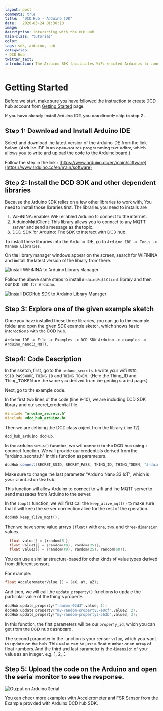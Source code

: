 ```yaml
---
layout: post
comments: true
title:  "DCD Hub - Arduino SDK"
date:   2020-03-24 01:30:13
image: 
description: Interacting with the DCD Hub
main-class: 'tutorial'
color:
tags: sdk, arduino, hub
categories:
- DCD Hub
twitter_text:
introduction: The Arduino SDK facilitates WiFi-enabled Arduinos to connect to the dcd hub and update the values of the thing's property.
---
```


# Getting Started

Before we start, make sure you have followed the instruction to create DCD hub account from [Getting Started](https://datacentricdesign.org/docs/getting-started) page.

If you have already install Arduino IDE, you can directly skip to step 2.

## Step 1: Download and Install Arduino IDE

Select and download the latest version of the Arduino IDE from the link below. (Arduino IDE is an open-source programming text editor, which allows you to write and upload the code to the Arduino board.)

Follow the step in the link : [https://www.arduino.cc/en/main/software](https://www.arduino.cc/en/main/software)

## Step 2: Install the DCD SDK and other dependent libraries

Because the Arduino SDK relies on a few other libraries to work with, You need to install those libraries first. The libraries you need to installs are:

1. WiFiNINA: enables WiFi enabled Arduino to connect to the internet.
2. ArduinoMqttClient: This library allows you to connect to any MQTT server and send a message as the topic.
3. DCD SDK for Arduino: The SDK to interact with DCD hub.

To install these libraries into the Arduino IDE, go to `Arduino IDE -> Tools -> Manage Libraries.`

On the library manager windows appear on the screen, search for WiFiNINA and install the latest version of the library from there.

![Install WiFiNINA to Arduino Library Manager](/assets/res/arduino_wifiNiNA.png)

Follow the above same steps to install `ArduinoMqttClient` library and then our `DCD SDK for Arduino`.

![Install DCDHub SDK to Arduino Library Manager](/assets/res/arduino_dcdHub.png)

## Step 3: Explore one of the given example sketch

Once you have installed these three libraries, you can go to the example folder and open the given SDK example sketch, which shows basic interactions with the DCD hub.

`Arduino IDE -> File -> Examples -> DCD SDK Arduino -> examples -> Arduino_nano33_MQTT.`

## Step4: Code Description

In the sketch, first, go to the `arduno_secrets.h` write your wifi `SSID`, `SSID_PASSWORD`, `THING_ID` and `THING_TOKEN.`
(Here the Thing_ID and Thing_TOKEN are the same you derived from the getting started page.)

Next, go to the example code.

In the first two lines of the code (line 9-10), we are including DCD SDK library and our secret_credential file.

```c++
#include "arduino_secrets.h"
#include <dcd_hub_arduino.h>
```

Then we are defining the DCD class object from the library (line 12).

```c++
dcd_hub_arduino dcdHub;
```

In the arduino `setup()` function, we will connect to the DCD hub using a
connect function. We will provide our credentials derived from the "arduino_secrets.h" in this function as parameters.

```c++
dcdHub.connect(SECRET_SSID, SECRET_PASS, THING_ID, THING_TOKEN, "Arduino Nano 33 IoT");
```

Make sure to change the last parameter "Arduino Nano 33 IoT", which is your client_id on the hub.

This function will allow Arduino to connect to wifi and the MQTT server to send messages from Arduino to the server.

In the `loop()` function, we will first call the `keep_alive_mqtt()` to make sure that it will keep the server connection alive for the rest of the operation.

```c++
dcdHub.keep_alive_mqtt();
```

Then we have some value arrays `(float)` with `one`, `two`, and `three-dimension` values.

```c++
  float value[] = {random(5)};
  float value2[] = {random(80), random(25)};
  float value3[] = {random(80), random(25), random(60)};
```

You can use a similar structure-based for other kinds of value types derived from different sensors.

For example:

```c++
float AccelerometerValue [] = (aX, aY, aZ);
```

And then, we will call the `update_property()` functions to update the particular value of the thing's property.

```c++
dcdHub.update_property("random-02d3",value, 1);
dcdHub.update_property("my-random-property3-e0cf",value2, 2);
dcdHub.update_property("my-random-property2-563b",value3, 3);
```

In this function, the first parameters will be our `property_id`, which you can get from the DCD hub dashboard.

The second parameter in the function is your sensor `value`, which you want to update on the hub. This value can be just a float number or an array of float numbers. And the third and last parameter is the `dimension` of your value as an integer. e.g. 1, 2, 3.

## Step 5: Upload the code on the Arduino and open the serial monitor to see the response.

![Output on Arduino Serial](/assets/res/arduino_response.gif)

You can check more examples with Accelerometer and FSR Sensor from the Example provided with Arduino DCD hub SDK.

